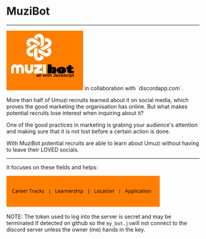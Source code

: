# MuziBot
---------------------------------------------------------------------------------------------------------
<img src="images/bot-thing.jpg" width="200px" height="auto">
in collaboration with `discordapp.com`.

More than half of Umuzi recruits learned about it on social media, which proves the good marketing the organisation has online. But what makes potential recruits lose interest when inquiring about it?

One of the good practices in marketing is grabing your audience's attention and making sure that it is not lost before a certain action is done. 

With MuziBot potential recruits are able to learn about Umuzi without having to leave their LOVED socials. 

-----------------------------------------------------------------------------------------------------------

It focuses on these fields and helps: 

<img src="im%20(1).png" width="400px" height="auto">



NOTE: The token used to log into the server is secret and may be terminated if detected on github so the `my_bot.js`will not connect to the discord server unless the owner (me) hands in the key.
